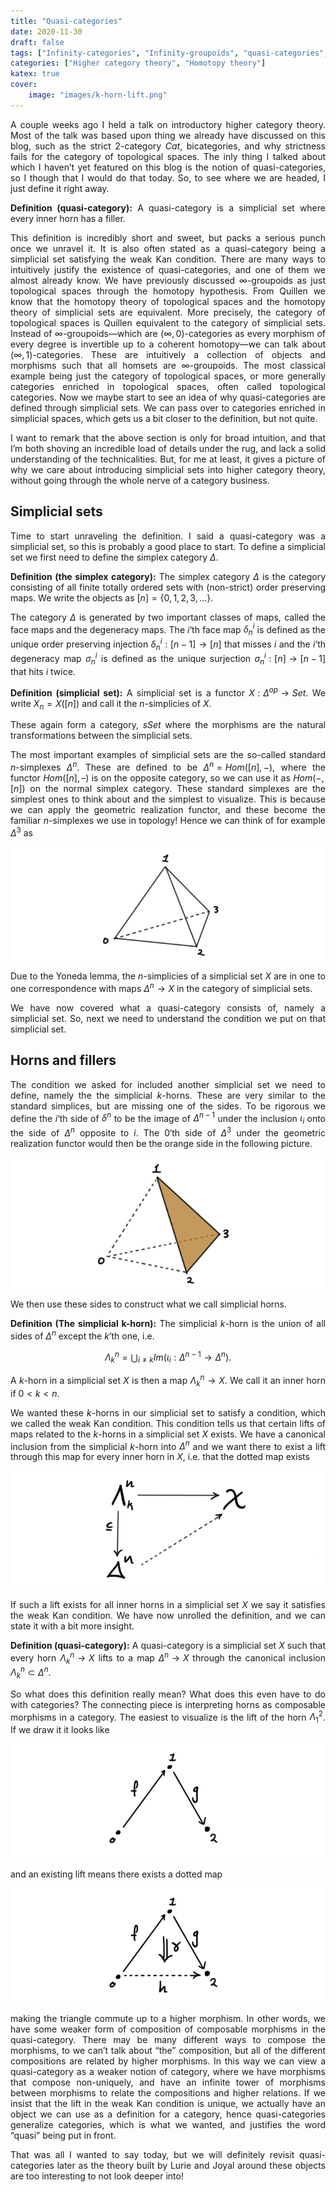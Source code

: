 ```yaml
---
title: "Quasi-categories"
date: 2020-11-30
draft: false
tags: ["Infinity-categories", "Infinity-groupoids", "quasi-categories", "Simplicial sets"]
categories: ["Higher category theory", "Homotopy theory"]
katex: true
cover:
    image: "images/k-horn-lift.png"
---
```


A couple weeks ago I held a talk on introductory higher category theory. Most of the talk was based upon thing we already have discussed on this blog, such as the strict $2$-category $Cat$, bicategories, and why strictness fails for the category of topological spaces. The inly thing I talked about which I haven’t yet featured on this blog is the notion of quasi-categories, so I though that I would do that today. So, to see where we are headed, I just define it right away.

**Definition (quasi-category):** A quasi-category is a simplicial set where every inner horn has a filler.

This definition is incredibly short and sweet, but packs a serious punch once we unravel it. It is also often stated as a quasi-category being a simplicial set satisfying the weak Kan condition. There are many ways to intuitively justify the existence of quasi-categories, and one of them we almost already know. We have previously discussed $\infty$-groupoids as just topological spaces through the homotopy hypothesis. From Quillen we know that the homotopy theory of topological spaces and the homotopy theory of simplicial sets are equivalent. More precisely, the category of topological spaces is Quillen equivalent to the category of simplicial sets. Instead of $\infty$-groupoids—which are $(\infty, 0)$-categories as every morphism of every degree is invertible up to a coherent homotopy—we can talk about $(\infty, 1)$-categories. These are intuitively a collection of objects and morphisms such that all homsets are $\infty$-groupoids. The most classical example being just the category of topological spaces, or more generally categories enriched in topological spaces, often called topological categories. Now we maybe start to see an idea of why quasi-categories are defined through simplicial sets. We can pass over to categories enriched in simplicial spaces, which gets us a bit closer to the definition, but not quite.

I want to remark that the above section is only for broad intuition, and that I’m both shoving an incredible load of details under the rug, and lack a solid understanding of the technicalities. But, for me at least, it gives a picture of why we care about introducing simplicial sets into higher category theory, without going through the whole nerve of a category business.

## Simplicial sets

Time to start unraveling the definition. I said a quasi-category was a simplicial set, so this is probably a good place to start. To define a simplicial set we first need to define the simplex category $\Delta$.

**Definition (the simplex category):** The simplex category $\Delta$ is the category consisting of all finite totally ordered sets with (non-strict) order preserving maps. We write the objects as $[n] = \{0,1,2,3, \ldots\}$.

The category $\Delta$ is generated by two important classes of maps, called the face maps and the degeneracy maps. The $i$‘th face map $\delta_n^i$ is defined as the unique order preserving injection $\delta_n^i: [n-1]\longrightarrow [n]$ that misses $i$ and the $i$‘th degeneracy map $\sigma_n^i$ is defined as the unique surjection $\sigma_n^i:[n]\longrightarrow [n-1]$ that hits $i$ twice.

**Definition (simplicial set):** A simplicial set is a functor $X: \Delta^{op} \longrightarrow Set$. We write $X_n = X([n])$ and call it the $n$-simplicies of $X$.

These again form a category, $sSet$ where the morphisms are the natural transformations between the simplicial sets.

The most important examples of simplicial sets are the so-called standard $n$-simplexes $\Delta^n$. These are defined to be $\Delta^n = Hom([n], -)$, where the functor $Hom([n], – )$ is on the opposite category, so we can use it as $Hom(-, [n])$ on the normal simplex category. These standard simplexes are the simplest ones to think about and the simplest to visualize. This is because we can apply the geometric realization functor, and these become the familiar $n$-simplexes we use in topology! Hence we can think of for example $\Delta^3$ as

![Error loading image](images/3-simplex.png)

Due to the Yoneda lemma, the $n$-simplicies of a simplicial set $X$ are in one to one correspondence with maps $\Delta^n \longrightarrow X$ in the category of simplicial sets.

We have now covered what a quasi-category consists of, namely a simplicial set. So, next we need to understand the condition we put on that simplicial set.

## Horns and fillers

The condition we asked for included another simplicial set we need to define, namely the the simplicial $k$-horns. These are very similar to the standard simplices, but are missing one of the sides. To be rigorous we define the $i$‘th side of $\delta^n$ to be the image of $\Delta^{n-1}$ under the inclusion $\iota_i$ onto the side of $\Delta^n$ opposite to $i$. The $0$‘th side of $\Delta^3$ under the geometric realization functor would then be the orange side in the following picture.

![Error loading image](images/0-side.png)

We then use these sides to construct what we call simplicial horns.

**Definition (The simplicial k-horn):** The simplicial $k$-horn is the union of all sides of $\Delta^n$ except the $k$‘th one, i.e. 

$$\Lambda_k^n = \bigcup_{i\neq k} Im(\iota_i:\Delta^{n-1}\longrightarrow \Delta^n). $$

A $k$-horn in a simplicial set $X$ is then a map $\Lambda_k^n \longrightarrow X$. We call it an inner horn if $0<k<n$.

We wanted these $k$-horns in our simplicial set to satisfy a condition, which we called the weak Kan condition. This condition tells us that certain lifts of maps related to the $k$-horns in a simplicial set $X$ exists. We have a canonical inclusion from the simplicial $k$-horn into $\Delta^n$ and we want there to exist a lift through this map for every inner horn in $X$, i.e. that the dotted map exists

![Error loading image](images/k-horn-lift.png)

If such a lift exists for all inner horns in a simplicial set $X$ we say it satisfies the weak Kan condition. We have now unrolled the definition, and we can state it with a bit more insight.

**Definition (quasi-category):** A quasi-category is a simplicial set $X$ such that every horn $\Lambda_k^n \longrightarrow X$ lifts to a map $\Delta^n\longrightarrow X$ through the canonical inclusion $\Lambda_k^n\subset \Delta^n$.

So what does this definition really mean? What does this even have to do with categories? The connecting piece is interpreting horns as composable morphisms in a category. The easiest to visualize is the lift of the horn $\Lambda_1^2$. If we draw it it looks like

![Error loading image](images/composition-1.png)

and an existing lift means there exists a dotted map

![Error loading image](images/composition-2.png)

making the triangle commute up to a higher morphism. In other words, we have some weaker form of composition of composable morphisms in the quasi-category. There may be many different ways to compose the morphisms, to we can’t talk about “the” composition, but all of the different compositions are related by higher morphisms. In this way we can view a quasi-category as a weaker notion of category, where we have morphisms that compose non-uniquely, and have an infinite tower of morphisms between morphisms to relate the compositions and higher relations. If we insist that the lift in the weak Kan condition is unique, we actually have an object we can use as a definition for a category, hence quasi-categories generalize categories, which is what we wanted, and justifies the word “quasi” being put in front.

That was all I wanted to say today, but we will definitely revisit quasi-categories later as the theory built by Lurie and Joyal around these objects are too interesting to not look deeper into!



<style>body {text-align: justify}</style>